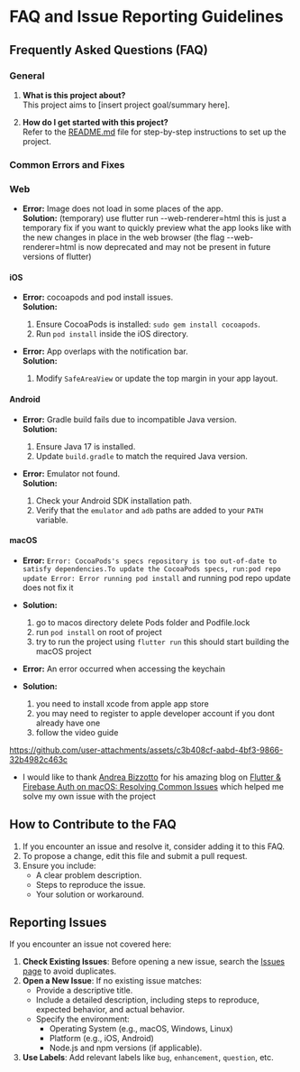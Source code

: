 # FAQ and Issue Reporting Guidelines

## Frequently Asked Questions (FAQ)

### General

1. **What is this project about?**  
   This project aims to [insert project goal/summary here].

2. **How do I get started with this project?**  
   Refer to the [README.md](./README.md) file for step-by-step instructions to set up the project.

### Common Errors and Fixes

### Web
- **Error:**   Image does not load in some places of the app.\
  **Solution:** (temporary) use flutter run --web-renderer=html 
  this is just a temporary fix if you want to quickly preview what the app looks like with the new changes in place in the web browser
  (the flag --web-renderer=html is now deprecated and may not be present in future versions of flutter)

#### iOS
- **Error:**   cocoapods and pod install issues.\
  **Solution:**
  1. Ensure CocoaPods is installed: `sudo gem install cocoapods`.
  2. Run `pod install` inside the iOS directory.

- **Error:** App overlaps with the notification bar.  
  **Solution:**
  1. Modify `SafeAreaView` or update the top margin in your app layout.

#### Android
- **Error:** Gradle build fails due to incompatible Java version.  
  **Solution:**
  1. Ensure Java 17 is installed.
  2. Update `build.gradle` to match the required Java version.

- **Error:** Emulator not found.  
  **Solution:**
  1. Check your Android SDK installation path.
  2. Verify that the `emulator` and `adb` paths are added to your `PATH` variable.

#### macOS
- **Error:** `Error: CocoaPods's specs repository is too out-of-date to satisfy dependencies.To update the CocoaPods specs, run:pod repo update Error: Error running pod install` and running pod repo update does not fix it 
- **Solution:** 
    1. go to macos directory delete Pods folder and Podfile.lock
    2. run `pod install` on root of project
    3. try to run the project using `flutter run` this should start building the macOS project 

- **Error:**  An error occurred when accessing the keychain
- **Solution:** 
  1. you need to install xcode from apple app store 
  2. you may need to register to apple developer account if you dont already have one
  3. follow the video guide
  
https://github.com/user-attachments/assets/c3b408cf-aabd-4bf3-9866-32b4982c463c

- I would like to thank [Andrea Bizzotto](https://github.com/bizz84/simple_auth_flutter_firebase_ui) for his amazing blog on [Flutter & Firebase Auth on macOS: Resolving Common Issues](https://codewithandrea.com/articles/flutter-firebase-auth-macos/) which helped me solve my own issue with the project


## How to Contribute to the FAQ

1. If you encounter an issue and resolve it, consider adding it to this FAQ.
2. To propose a change, edit this file and submit a pull request.
3. Ensure you include:
   - A clear problem description.
   - Steps to reproduce the issue.
   - Your solution or workaround.

## Reporting Issues

If you encounter an issue not covered here:

1. **Check Existing Issues**: Before opening a new issue, search the [Issues page](./issues) to avoid duplicates.
2. **Open a New Issue**: If no existing issue matches:
   - Provide a descriptive title.
   - Include a detailed description, including steps to reproduce, expected behavior, and actual behavior.
   - Specify the environment:
     - Operating System (e.g., macOS, Windows, Linux)
     - Platform (e.g., iOS, Android)
     - Node.js and npm versions (if applicable).
3. **Use Labels**: Add relevant labels like `bug`, `enhancement`, `question`, etc.

